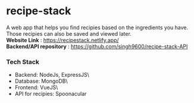 # recipe-stack

A web app that helps you find recipies based on the ingredients you have. Those recipies can also be saved and viewed later.\
**Website Link** : https://recipestack.netlify.app/ \
**Backend/API repository** : https://github.com/singh9600/recipe-stack-API

### Tech Stack
- Backend: NodeJs, ExpressJS\
- Database: MongoDB\
- Frontend: VueJS\
- API for recipies: Spoonacular

